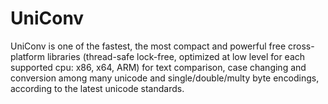 # UniConv
UniConv is one of the fastest, the most compact and powerful free cross-platform libraries (thread-safe lock-free, optimized at low level for each supported cpu: x86, x64, ARM) for text comparison, case changing and conversion among many unicode and single/double/multy byte encodings, according to the latest unicode standards.